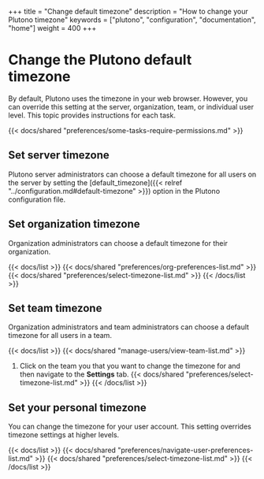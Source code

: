 +++
title = "Change default timezone"
description = "How to change your Plutono timezone"
keywords = ["plutono", "configuration", "documentation", "home"]
weight = 400
+++

# Change the Plutono default timezone

By default, Plutono uses the timezone in your web browser. However, you can override this setting at the server, organization, team, or individual user level. This topic provides instructions for each task.

{{< docs/shared "preferences/some-tasks-require-permissions.md" >}}

## Set server timezone

Plutono server administrators can choose a default timezone for all users on the server by setting the [default_timezone]({{< relref "../configuration.md#default-timezone" >}}) option in the Plutono configuration file.

## Set organization timezone

Organization administrators can choose a default timezone for their organization.

{{< docs/list >}}
{{< docs/shared "preferences/org-preferences-list.md" >}}
{{< docs/shared "preferences/select-timezone-list.md" >}}
{{< /docs/list >}}

## Set team timezone

Organization administrators and team administrators can choose a default timezone for all users in a team.

{{< docs/list >}}
{{< docs/shared "manage-users/view-team-list.md" >}}
1. Click on the team you that you want to change the timezone for and then navigate to the **Settings** tab.
{{< docs/shared "preferences/select-timezone-list.md" >}}
{{< /docs/list >}}

## Set your personal timezone

You can change the timezone for your user account. This setting overrides timezone settings at higher levels.

{{< docs/list >}}
{{< docs/shared "preferences/navigate-user-preferences-list.md" >}}
{{< docs/shared "preferences/select-timezone-list.md" >}}
{{< /docs/list >}}
